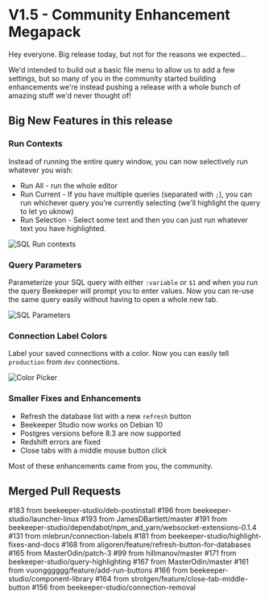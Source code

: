 # V1.5 - Community Enhancement Megapack

Hey everyone. Big release today, but not for the reasons we expected...

We'd intended to build out a basic file menu to allow us to add a few settings, but so many of you in the community started building enhancements we're instead pushing a release with a whole bunch of amazing stuff we'd never thought of!

## Big New Features in this release

### Run Contexts

Instead of running the entire query window, you can now selectively run whatever you wish:
- Run All - run the whole editor
- Run Current - If you have multiple queries (separated with `;`), you can run whichever query you're currently selecting (we'll highlight the query to let yo uknow)
- Run Selection - Select some text and then you can just run whatever text you have highlighted.

![SQL Run contexts](https://user-images.githubusercontent.com/279769/84578583-3423a780-ad8c-11ea-8fcc-6b6d6c740bc2.gif)


### Query Parameters

Parameterize your SQL query with either `:variable` or `$1` and when you run the query Beekeeper will prompt you to enter values. Now you can re-use the same query easily without having to open a whole new tab.

![SQL Parameters](https://camo.githubusercontent.com/6582a2b09ef9b567bb5470a76276daee5aa36765/68747470733a2f2f6d656469612e67697068792e636f6d2f6d656469612f5176644c45476b4c7a35706f5272547a6e592f67697068792e676966)

### Connection Label Colors

Label your saved connections with a color. Now you can easily tell `production` from `dev` connections.

![Color Picker](https://user-images.githubusercontent.com/279769/84578500-7a2c3b80-ad8b-11ea-83ee-659a9fd999a3.gif)


### Smaller Fixes and Enhancements
- Refresh the database list with a new `refresh` button
- Beekeeper Studio now works on Debian 10
- Postgres versions before 8.3 are now supported
- Redshift errors are fixed
- Close tabs with a middle mouse button click

Most of these enhancements came from you, the community.

## Merged Pull Requests

#183 from beekeeper-studio/deb-postinstall
#196 from beekeeper-studio/launcher-linux
#193 from JamesDBartlett/master
#191 from beekeeper-studio/dependabot/npm_and_yarn/websocket-extensions-0.1.4
#131 from mlebrun/connection-labels
#181 from beekeeper-studio/highlight-fixes-and-docs
#168 from aligoren/feature/refresh-button-for-databases
#165 from MasterOdin/patch-3
#99 from hillmanov/master
#171 from beekeeper-studio/query-highlighting
#167 from MasterOdin/master
#161 from vuongggggg/feature/add-run-buttons
#166 from beekeeper-studio/component-library
#164 from strotgen/feature/close-tab-middle-button
#156 from beekeeper-studio/connection-removal
